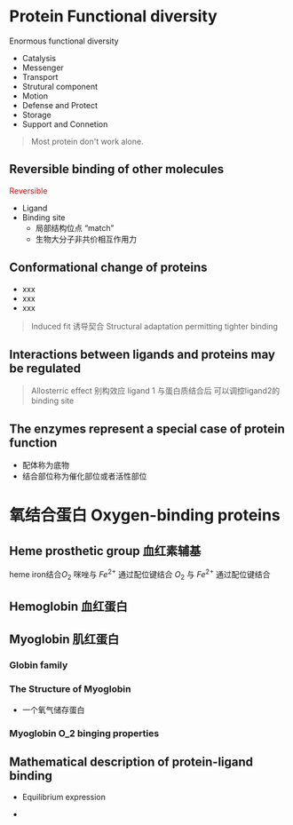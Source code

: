 # Protein Functional diversity
Enormous functional diversity
+ Catalysis
+ Messenger
+ Transport
+ Strutural component
+ Motion
+ Defense and Protect
+ Storage
+ Support and Connetion

> Most protein don't work alone.

## Reversible binding of other molecules
<font color = "ee0000">Reversible</font>
+ Ligand
+ Binding site
	+ 局部结构位点  “match”
	+ 生物大分子非共价相互作用力

## Conformational change of proteins 
+ xxx
+ xxx
+ xxx

> Induced fit 诱导契合
> Structural adaptation permitting tighter binding
## Interactions between ligands and proteins may be regulated
> Allosterric effect 别构效应
> ligand 1 与蛋白质结合后 可以调控ligand2的binding site

## The enzymes represent a special case of protein function
+ 配体称为底物
+ 结合部位称为催化部位或者活性部位


# 氧结合蛋白 Oxygen-binding proteins
## Heme prosthetic group 血红素辅基
heme iron结合$O_2$ 
咪唑与 $Fe^{2+}$ 通过配位键结合
$O_2$ 与 $Fe^{2+}$ 通过配位键结合
## Hemoglobin 血红蛋白
## Myoglobin 肌红蛋白
### Globin family
### The Structure of Myoglobin
+ 一个氧气储存蛋白 

### Myoglobin O_2 binging properties

## Mathematical description of protein-ligand binding

+ Equilibrium expression

+ 